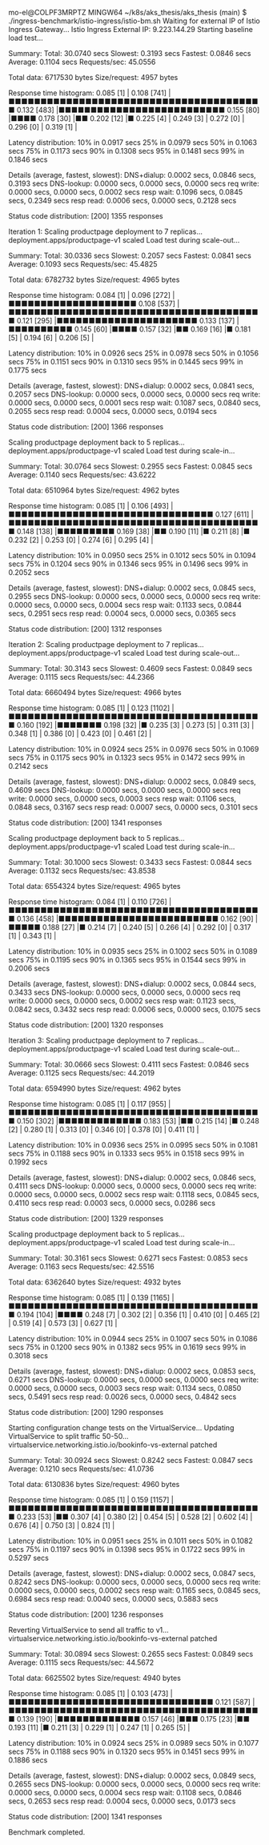 mo-el@COLPF3MRPTZ MINGW64 ~/k8s/aks_thesis/aks_thesis (main)
$ ./ingress-benchmark/istio-ingress/istio-bm.sh
Waiting for external IP of Istio Ingress Gateway...
Istio Ingress External IP: 9.223.144.29
Starting baseline load test...

Summary:
  Total:        30.0740 secs
  Slowest:      0.3193 secs
  Fastest:      0.0846 secs
  Average:      0.1104 secs
  Requests/sec: 45.0556

  Total data:   6717530 bytes
  Size/request: 4957 bytes

Response time histogram:
  0.085 [1]     |
  0.108 [741]   |■■■■■■■■■■■■■■■■■■■■■■■■■■■■■■■■■■■■■■■■
  0.132 [483]   |■■■■■■■■■■■■■■■■■■■■■■■■■■
  0.155 [80]    |■■■■
  0.178 [30]    |■■
  0.202 [12]    |■
  0.225 [4]     |
  0.249 [3]     |
  0.272 [0]     |
  0.296 [0]     |
  0.319 [1]     |


Latency distribution:
  10% in 0.0917 secs
  25% in 0.0979 secs
  50% in 0.1063 secs
  75% in 0.1173 secs
  90% in 0.1308 secs
  95% in 0.1481 secs
  99% in 0.1846 secs

Details (average, fastest, slowest):
  DNS+dialup:   0.0002 secs, 0.0846 secs, 0.3193 secs
  DNS-lookup:   0.0000 secs, 0.0000 secs, 0.0000 secs
  req write:    0.0000 secs, 0.0000 secs, 0.0002 secs
  resp wait:    0.1096 secs, 0.0845 secs, 0.2349 secs
  resp read:    0.0006 secs, 0.0000 secs, 0.2128 secs

Status code distribution:
  [200] 1355 responses



Iteration 1: Scaling productpage deployment to 7 replicas...
deployment.apps/productpage-v1 scaled
Load test during scale-out...

Summary:
  Total:        30.0336 secs
  Slowest:      0.2057 secs
  Fastest:      0.0841 secs
  Average:      0.1093 secs
  Requests/sec: 45.4825
  
  Total data:   6782732 bytes
  Size/request: 4965 bytes

Response time histogram:
  0.084 [1]     |
  0.096 [272]   |■■■■■■■■■■■■■■■■■■■■
  0.108 [537]   |■■■■■■■■■■■■■■■■■■■■■■■■■■■■■■■■■■■■■■■■
  0.121 [295]   |■■■■■■■■■■■■■■■■■■■■■■
  0.133 [137]   |■■■■■■■■■■
  0.145 [60]    |■■■■
  0.157 [32]    |■■
  0.169 [16]    |■
  0.181 [5]     |
  0.194 [6]     |
  0.206 [5]     |


Latency distribution:
  10% in 0.0926 secs
  25% in 0.0978 secs
  50% in 0.1056 secs
  75% in 0.1151 secs
  90% in 0.1310 secs
  95% in 0.1445 secs
  99% in 0.1775 secs

Details (average, fastest, slowest):
  DNS+dialup:   0.0002 secs, 0.0841 secs, 0.2057 secs
  DNS-lookup:   0.0000 secs, 0.0000 secs, 0.0000 secs
  req write:    0.0000 secs, 0.0000 secs, 0.0001 secs
  resp wait:    0.1087 secs, 0.0840 secs, 0.2055 secs
  resp read:    0.0004 secs, 0.0000 secs, 0.0194 secs

Status code distribution:
  [200] 1366 responses



Scaling productpage deployment back to 5 replicas...
deployment.apps/productpage-v1 scaled
Load test during scale-in...

Summary:
  Total:        30.0764 secs
  Slowest:      0.2955 secs
  Fastest:      0.0845 secs
  Average:      0.1140 secs
  Requests/sec: 43.6222

  Total data:   6510964 bytes
  Size/request: 4962 bytes

Response time histogram:
  0.085 [1]     |
  0.106 [493]   |■■■■■■■■■■■■■■■■■■■■■■■■■■■■■■■■
  0.127 [611]   |■■■■■■■■■■■■■■■■■■■■■■■■■■■■■■■■■■■■■■■■
  0.148 [138]   |■■■■■■■■■
  0.169 [38]    |■■
  0.190 [11]    |■
  0.211 [8]     |■
  0.232 [2]     |
  0.253 [0]     |
  0.274 [6]     |
  0.295 [4]     |


Latency distribution:
  10% in 0.0950 secs
  25% in 0.1012 secs
  50% in 0.1094 secs
  75% in 0.1204 secs
  90% in 0.1346 secs
  95% in 0.1496 secs
  99% in 0.2052 secs

Details (average, fastest, slowest):
  DNS+dialup:   0.0002 secs, 0.0845 secs, 0.2955 secs
  DNS-lookup:   0.0000 secs, 0.0000 secs, 0.0000 secs
  req write:    0.0000 secs, 0.0000 secs, 0.0004 secs
  resp wait:    0.1133 secs, 0.0844 secs, 0.2951 secs
  resp read:    0.0004 secs, 0.0000 secs, 0.0365 secs

Status code distribution:
  [200] 1312 responses



Iteration 2: Scaling productpage deployment to 7 replicas...
deployment.apps/productpage-v1 scaled
Load test during scale-out...

Summary:
  Total:        30.3143 secs
  Slowest:      0.4609 secs
  Fastest:      0.0849 secs
  Average:      0.1115 secs
  Requests/sec: 44.2366

  Total data:   6660494 bytes
  Size/request: 4966 bytes

Response time histogram:
  0.085 [1]     |
  0.123 [1102]  |■■■■■■■■■■■■■■■■■■■■■■■■■■■■■■■■■■■■■■■■
  0.160 [192]   |■■■■■■■
  0.198 [32]    |■
  0.235 [3]     |
  0.273 [5]     |
  0.311 [3]     |
  0.348 [1]     |
  0.386 [0]     |
  0.423 [0]     |
  0.461 [2]     |


Latency distribution:
  10% in 0.0924 secs
  25% in 0.0976 secs
  50% in 0.1069 secs
  75% in 0.1175 secs
  90% in 0.1323 secs
  95% in 0.1472 secs
  99% in 0.2142 secs

Details (average, fastest, slowest):
  DNS+dialup:   0.0002 secs, 0.0849 secs, 0.4609 secs
  DNS-lookup:   0.0000 secs, 0.0000 secs, 0.0000 secs
  req write:    0.0000 secs, 0.0000 secs, 0.0003 secs
  resp wait:    0.1106 secs, 0.0848 secs, 0.3167 secs
  resp read:    0.0007 secs, 0.0000 secs, 0.3101 secs

Status code distribution:
  [200] 1341 responses



Scaling productpage deployment back to 5 replicas...
deployment.apps/productpage-v1 scaled
Load test during scale-in...

Summary:
  Total:        30.1000 secs
  Slowest:      0.3433 secs
  Fastest:      0.0844 secs
  Average:      0.1132 secs
  Requests/sec: 43.8538

  Total data:   6554324 bytes
  Size/request: 4965 bytes

Response time histogram:
  0.084 [1]     |
  0.110 [726]   |■■■■■■■■■■■■■■■■■■■■■■■■■■■■■■■■■■■■■■■■
  0.136 [458]   |■■■■■■■■■■■■■■■■■■■■■■■■■
  0.162 [90]    |■■■■■
  0.188 [27]    |■
  0.214 [7]     |
  0.240 [5]     |
  0.266 [4]     |
  0.292 [0]     |
  0.317 [1]     |
  0.343 [1]     |


Latency distribution:
  10% in 0.0935 secs
  25% in 0.1002 secs
  50% in 0.1089 secs
  75% in 0.1195 secs
  90% in 0.1365 secs
  95% in 0.1544 secs
  99% in 0.2006 secs

Details (average, fastest, slowest):
  DNS+dialup:   0.0002 secs, 0.0844 secs, 0.3433 secs
  DNS-lookup:   0.0000 secs, 0.0000 secs, 0.0000 secs
  req write:    0.0000 secs, 0.0000 secs, 0.0002 secs
  resp wait:    0.1123 secs, 0.0842 secs, 0.3432 secs
  resp read:    0.0006 secs, 0.0000 secs, 0.1075 secs

Status code distribution:
  [200] 1320 responses



Iteration 3: Scaling productpage deployment to 7 replicas...
deployment.apps/productpage-v1 scaled
Load test during scale-out...

Summary:
  Total:        30.0666 secs
  Slowest:      0.4111 secs
  Fastest:      0.0846 secs
  Average:      0.1125 secs
  Requests/sec: 44.2019

  Total data:   6594990 bytes
  Size/request: 4962 bytes

Response time histogram:
  0.085 [1]     |
  0.117 [955]   |■■■■■■■■■■■■■■■■■■■■■■■■■■■■■■■■■■■■■■■■
  0.150 [302]   |■■■■■■■■■■■■■
  0.183 [53]    |■■
  0.215 [14]    |■
  0.248 [2]     |
  0.280 [1]     |
  0.313 [0]     |
  0.346 [0]     |
  0.378 [0]     |
  0.411 [1]     |


Latency distribution:
  10% in 0.0936 secs
  25% in 0.0995 secs
  50% in 0.1081 secs
  75% in 0.1188 secs
  90% in 0.1333 secs
  95% in 0.1518 secs
  99% in 0.1992 secs

Details (average, fastest, slowest):
  DNS+dialup:   0.0002 secs, 0.0846 secs, 0.4111 secs
  DNS-lookup:   0.0000 secs, 0.0000 secs, 0.0000 secs
  req write:    0.0000 secs, 0.0000 secs, 0.0002 secs
  resp wait:    0.1118 secs, 0.0845 secs, 0.4110 secs
  resp read:    0.0003 secs, 0.0000 secs, 0.0286 secs

Status code distribution:
  [200] 1329 responses



Scaling productpage deployment back to 5 replicas...
deployment.apps/productpage-v1 scaled
Load test during scale-in...

Summary:
  Total:        30.3161 secs
  Slowest:      0.6271 secs
  Fastest:      0.0853 secs
  Average:      0.1163 secs
  Requests/sec: 42.5516

  Total data:   6362640 bytes
  Size/request: 4932 bytes

Response time histogram:
  0.085 [1]     |
  0.139 [1165]  |■■■■■■■■■■■■■■■■■■■■■■■■■■■■■■■■■■■■■■■■
  0.194 [104]   |■■■■
  0.248 [7]     |
  0.302 [2]     |
  0.356 [1]     |
  0.410 [0]     |
  0.465 [2]     |
  0.519 [4]     |
  0.573 [3]     |
  0.627 [1]     |


Latency distribution:
  10% in 0.0944 secs
  25% in 0.1007 secs
  50% in 0.1086 secs
  75% in 0.1200 secs
  90% in 0.1382 secs
  95% in 0.1619 secs
  99% in 0.3018 secs

Details (average, fastest, slowest):
  DNS+dialup:   0.0002 secs, 0.0853 secs, 0.6271 secs
  DNS-lookup:   0.0000 secs, 0.0000 secs, 0.0000 secs
  req write:    0.0000 secs, 0.0000 secs, 0.0003 secs
  resp wait:    0.1134 secs, 0.0850 secs, 0.5491 secs
  resp read:    0.0026 secs, 0.0000 secs, 0.4842 secs

Status code distribution:
  [200] 1290 responses



Starting configuration change tests on the VirtualService...
Updating VirtualService to split traffic 50-50...
virtualservice.networking.istio.io/bookinfo-vs-external patched

Summary:
  Total:        30.0924 secs
  Slowest:      0.8242 secs
  Fastest:      0.0847 secs
  Average:      0.1210 secs
  Requests/sec: 41.0736

  Total data:   6130836 bytes
  Size/request: 4960 bytes

Response time histogram:
  0.085 [1]     |
  0.159 [1157]  |■■■■■■■■■■■■■■■■■■■■■■■■■■■■■■■■■■■■■■■■
  0.233 [53]    |■■
  0.307 [4]     |
  0.380 [2]     |
  0.454 [5]     |
  0.528 [2]     |
  0.602 [4]     |
  0.676 [4]     |
  0.750 [3]     |
  0.824 [1]     |


Latency distribution:
  10% in 0.0951 secs
  25% in 0.1011 secs
  50% in 0.1082 secs
  75% in 0.1197 secs
  90% in 0.1398 secs
  95% in 0.1722 secs
  99% in 0.5297 secs

Details (average, fastest, slowest):
  DNS+dialup:   0.0002 secs, 0.0847 secs, 0.8242 secs
  DNS-lookup:   0.0000 secs, 0.0000 secs, 0.0000 secs
  req write:    0.0000 secs, 0.0000 secs, 0.0002 secs
  resp wait:    0.1165 secs, 0.0845 secs, 0.6984 secs
  resp read:    0.0040 secs, 0.0000 secs, 0.5883 secs

Status code distribution:
  [200] 1236 responses



Reverting VirtualService to send all traffic to v1...
virtualservice.networking.istio.io/bookinfo-vs-external patched

Summary:
  Total:        30.0894 secs
  Slowest:      0.2655 secs
  Fastest:      0.0849 secs
  Average:      0.1115 secs
  Requests/sec: 44.5672

  Total data:   6625502 bytes
  Size/request: 4940 bytes

Response time histogram:
  0.085 [1]     |
  0.103 [473]   |■■■■■■■■■■■■■■■■■■■■■■■■■■■■■■■■
  0.121 [587]   |■■■■■■■■■■■■■■■■■■■■■■■■■■■■■■■■■■■■■■■■
  0.139 [190]   |■■■■■■■■■■■■■
  0.157 [46]    |■■■
  0.175 [23]    |■■
  0.193 [11]    |■
  0.211 [3]     |
  0.229 [1]     |
  0.247 [1]     |
  0.265 [5]     |


Latency distribution:
  10% in 0.0924 secs
  25% in 0.0989 secs
  50% in 0.1077 secs
  75% in 0.1188 secs
  90% in 0.1320 secs
  95% in 0.1451 secs
  99% in 0.1886 secs

Details (average, fastest, slowest):
  DNS+dialup:   0.0002 secs, 0.0849 secs, 0.2655 secs
  DNS-lookup:   0.0000 secs, 0.0000 secs, 0.0000 secs
  req write:    0.0000 secs, 0.0000 secs, 0.0004 secs
  resp wait:    0.1108 secs, 0.0846 secs, 0.2653 secs
  resp read:    0.0004 secs, 0.0000 secs, 0.0173 secs

Status code distribution:
  [200] 1341 responses



Benchmark completed.